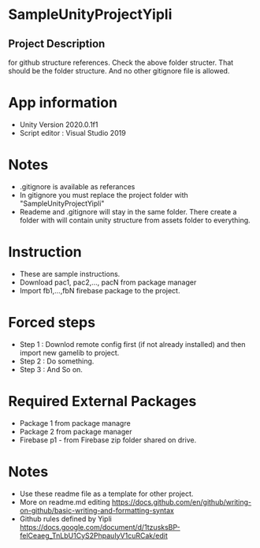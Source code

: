 # SampleUnityProjectYipli 
## Project Description
for github structure references.
Check the above folder structer. That should be the folder structure. And no other gitignore file is allowed.

# App information
- Unity Version 2020.0.1f1
- Script editor : Visual Studio 2019

# Notes
- .gitignore is available as referances
- In gitignore you must replace the project folder with "SampleUnityProjectYipli"
- Reademe and .gitignore will stay in the same folder. There create a folder with will contain unity structure from assets folder to everything.

# Instruction
- These are sample instructions.
- Download pac1, pac2,..., pacN from package manager
- Import fb1,...,fbN firebase package to the project.

# Forced steps
- Step 1 : Downlod remote config first (if not already installed) and then import new gamelib to project.
- Step 2 : Do something.
- Step 3 : And So on.

# Required External Packages
- Package 1 from package managre
- Package 2 from package manager
- Firebase p1 - from Firebase zip folder shared on drive.

# Notes
- Use these readme file as a template for other project.
- More on readme.md editing https://docs.github.com/en/github/writing-on-github/basic-writing-and-formatting-syntax
- Github rules defined by Yipli https://docs.google.com/document/d/1tzusksBP-felCeaeg_TnLbU1CyS2PhpauIyV1cuRCak/edit